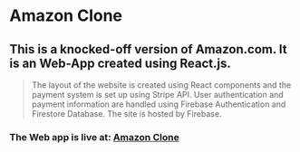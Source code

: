 # Amazon Clone

## This is a knocked-off version of Amazon.com. It is an Web-App created using React.js. 

> The layout of the website is created using React components and the payment system is set up using Stripe API. User authentication and payment information are handled using Firebase Authentication and Firestore Database. The site is hosted by Firebase.

### The Web app is live at: [Amazon Clone](https://clone-25fa5.web.app)